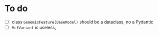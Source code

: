 # To do

- [ ] class `GenomicFeature(BaseModel)` should be a dataclass, no a Pydantic
- [ ] `VcfVariant` is useless, 